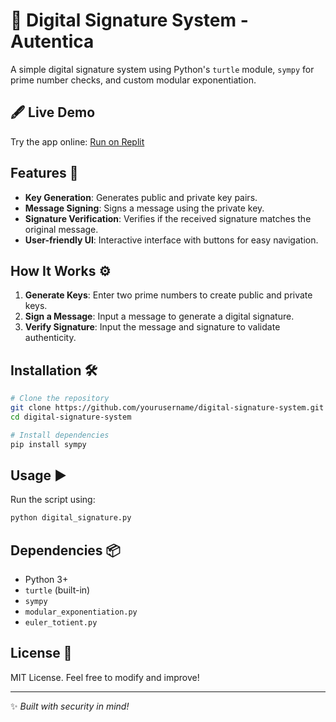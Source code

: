 # 🔐 Digital Signature System - Autentica

A simple digital signature system using Python's `turtle` module, `sympy` for prime number checks, and custom modular exponentiation.

## 🖋️ Live Demo
Try the app online: [Run on Replit](https://replit.com/@antonyjacob817/Autentica)

## Features 🚀
- **Key Generation**: Generates public and private key pairs.
- **Message Signing**: Signs a message using the private key.
- **Signature Verification**: Verifies if the received signature matches the original message.
- **User-friendly UI**: Interactive interface with buttons for easy navigation.

## How It Works ⚙️
1. **Generate Keys**: Enter two prime numbers to create public and private keys.
2. **Sign a Message**: Input a message to generate a digital signature.
3. **Verify Signature**: Input the message and signature to validate authenticity.

## Installation 🛠️
```sh
# Clone the repository
git clone https://github.com/yourusername/digital-signature-system.git
cd digital-signature-system

# Install dependencies
pip install sympy
```

## Usage ▶️
Run the script using:
```sh
python digital_signature.py
```

## Dependencies 📦
- Python 3+
- `turtle` (built-in)
- `sympy`
- `modular_exponentiation.py`
- `euler_totient.py`

## License 📜
MIT License. Feel free to modify and improve!

---

✨ *Built with security in mind!*
